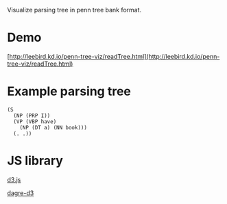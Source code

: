 Visualize parsing tree in penn tree bank format.

# Demo
[http://leebird.kd.io/penn-tree-viz/readTree.html](http://leebird.kd.io/penn-tree-viz/readTree.html)

# Example parsing tree 
    (S
      (NP (PRP I))
      (VP (VBP have)
        (NP (DT a) (NN book)))
      (. .))

# JS library
[d3.js](http://d3js.org/)

[dagre-d3](https://github.com/cpettitt/dagre-d3)